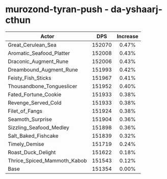 # murozond-tyran-push - da-yshaarj-cthun
| Actor | DPS | Increase |
|---|:---:|:---:|
|Great_Cerulean_Sea|152070|0.47%|
|Aromatic_Seafood_Platter|152008|0.43%|
|Draconic_Augment_Rune|152006|0.43%|
|Dreambound_Augment_Rune|151993|0.42%|
|Feisty_Fish_Sticks|151967|0.41%|
|Thousandbone_Tongueslicer|151952|0.40%|
|Fated_Fortune_Cookie|151933|0.38%|
|Revenge_Served_Cold|151933|0.38%|
|Filet_of_Fangs|151924|0.38%|
|Seamoth_Surprise|151904|0.36%|
|Sizzling_Seafood_Medley|151898|0.36%|
|Salt_Baked_Fishcake|151839|0.32%|
|Timely_Demise|151719|0.24%|
|Roast_Duck_Delight|151622|0.18%|
|Thrice_Spiced_Mammoth_Kabob|151543|0.12%|
|Base|151354|0.00%|

